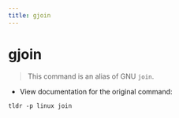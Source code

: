 ```yaml
---
title: gjoin
---
```

# gjoin

> This command is an alias of GNU `join`.

- View documentation for the original command:

`tldr -p linux join`
